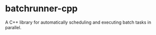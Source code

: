 # batchrunner-cpp
A C++ library for automatically scheduling and executing batch tasks in parallel.
